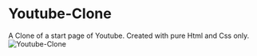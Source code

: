 # Youtube-Clone
A Clone of a start page of Youtube.
Created with pure Html and Css only.
![Youtube-Clone](https://user-images.githubusercontent.com/85796998/179371119-8aeefe1e-bda4-4753-8268-39794f316cde.png)

